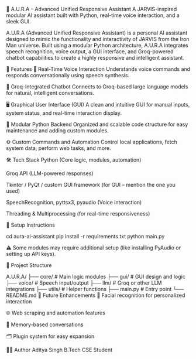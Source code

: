 🔮 A.U.R.A – Advanced Unified Responsive Assistant
A JARVIS-inspired modular AI assistant built with Python, real-time voice interaction, and a sleek GUI.

A.U.R.A (Advanced Unified Responsive Assistant) is a personal AI assistant designed to mimic the functionality and interactivity of JARVIS from the Iron Man universe.
Built using a modular Python architecture, A.U.R.A integrates speech recognition, voice output, a GUI interface, and Groq-powered chatbot capabilities to create a highly responsive and intelligent assistant.

🧠 Features
🎤 Real-Time Voice Interaction
Understands voice commands and responds conversationally using speech synthesis.

💬 Groq-Integrated Chatbot
Connects to Groq-based large language models for natural, intelligent conversations.

🖥️ Graphical User Interface (GUI)
A clean and intuitive GUI for manual inputs, system status, and real-time interaction display.

🧩 Modular Python Backend
Organized and scalable code structure for easy maintenance and adding custom modules.

⚙️ Custom Commands and Automation
Control local applications, fetch system data, perform web tasks, and more.

🛠️ Tech Stack
Python (Core logic, modules, automation)

Groq API (LLM-powered responses)

Tkinter / PyQt / custom GUI framework (for GUI – mention the one you used)

SpeechRecognition, pyttsx3, pyaudio (Voice interaction)

Threading & Multiprocessing (for real-time responsiveness)

🚀 Setup Instructions

cd aura-ai-assistant
pip install -r requirements.txt
python main.py

⚠️ Some modules may require additional setup (like installing PyAudio or setting up API keys).

📁 Project Structure

A.U.R.A/
├── core/               # Main logic modules
├── gui/                # GUI design and logic
├── voice/              # Speech input/output
├── llm/                # Groq or other LLM integrations
├── utils/              # Helper functions
├── main.py             # Entry point
└── README.md
📌 Future Enhancements
🎥 Facial recognition for personalized interaction

🌐 Web scraping and automation features

🧠 Memory-based conversations

🗂️ Plugin system for easy expansion

🧑‍💻 Author
Aditya Singh
B.Tech CSE Student
